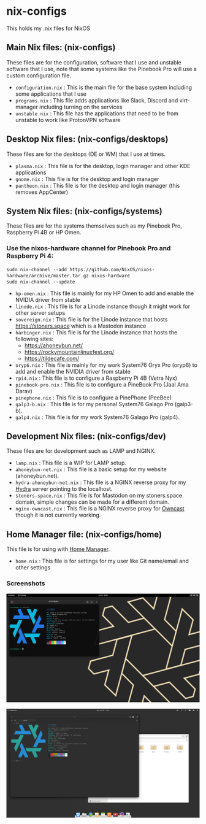 # nix-configs

This holds my .nix files for NixOS

## Main Nix files: (nix-configs)

These files are for the configuration, software that I use and unstable software that I use, note that some systems like the Pinebook Pro will use a custom configuration file.

- `configuration.nix` : This is the main file for the base system including some applications that I use
- `programs.nix` : This file adds applications like Slack, Discord and virt-manager including turning on the services
- `unstable.nix` : This file has the applications that need to be from unstable to work like ProtonVPN software

## Desktop Nix files: (nix-configs/desktops)

These files are for the desktops (DE or WM) that I use at times.

- `plasma.nix` : This file is for the desktop, login manager and other KDE applications
- `gnome.nix` : This file is for the desktop and login manager
- `pantheon.nix` : This file is for the desktop and login manager (this removes AppCenter)

## System Nix files: (nix-configs/systems)

These files are for the systems themselves such as my Pinebook Pro, Raspberry Pi 4B or HP Omen.

### Use the nixos-hardware channel for Pinebook Pro and Raspberry Pi 4:

```
sudo nix-channel --add https://github.com/NixOS/nixos-hardware/archive/master.tar.gz nixos-hardware
sudo nix-channel --update
```

- `hp-omen.nix` : This file is mainly for my HP Omen to add and enable the NVIDIA driver from stable
- `linode.nix` : This file is for a Linode instance though it might work for other server setups
- `sovereign.nix` : This file is for the Linode instance that hosts https://stoners.space which is a Mastodon instance
- `harbinger.nix` : This file is for the Linode instance that hosts the following sites:
   - https://ahoneybun.net/
   - https://rockymountainlinuxfest.org/
   - https://tildecafe.com/
- `oryp6.nix` : This file is mainly for my work System76 Oryx Pro (oryp6) to add and enable the NVIDIA driver from stable
- `rpi4.nix` : This file is to configure a Raspberry Pi 4B (Vetra Nyx)
- `pinebook-pro.nix` : This file is to configure a PineBook Pro (Jaal Ama Darav)
- `pinephone.nix` : This file is to configure a PinePhone (PeeBee)
- `galp3-b.nix` : This file is for my personal System76 Galago Pro (galp3-b).
- `galp4.nix` : This file is for my work System76 Galago Pro (galp4).

## Development Nix files: (nix-configs/dev)

These files are for development such as LAMP and NGINX.

- `lamp.nix` : This file is a WIP for LAMP setup. 
- `ahoneybun-net.nix` : This file is a basic setup for my website (ahoneybun.net).
- `hydra-ahoneybun-net.nix` : This file is a NGINX reverse proxy for my [Hydra](https://github.com/NixOS/hydra) server pointing to the localhost.
- `stoners-space.nix` : This file is for Mastodon on my stoners.space domain, simple changes can be made for a different domain.
- `nginx-owncast.nix` : This file is a NGINX reverse proxy for [Owncast](https://owncast.online) though it is not currently working.

## Home Manager file: (nix-configs/home)

This file is for using with [Home Manager](https://nix-community.github.io/home-manager/index.html#sec-install-standalone).


- `home.nix` : This file is for settings for my user like Git name/email and other settings
### Screenshots

![GNOME Installation](Screenshots/nixos-gnome.png)

![Pantheon Installation](Screenshots/nixos-pantheon.png)
